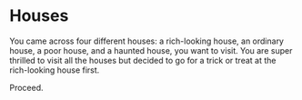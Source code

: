 # Houses
You came across four different houses: a rich-looking house, an ordinary house, a poor house, and a haunted house, you want to visit. 
You are super thrilled to visit all the houses but decided to go for a trick or treat at the rich-looking house first.  

Proceed.